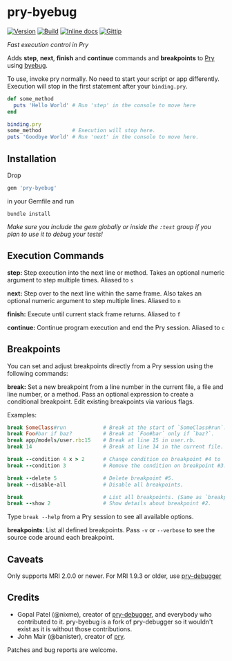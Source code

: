 # pry-byebug
[![Version][VersionBadge]][VersionURL]
[![Build][TravisBadge]][TravisURL]
[![Inline docs][InchCIBadge]](InchCIURL)
[![Gittip][GittipBadge]][GittipURL]

_Fast execution control in Pry_

Adds **step**, **next**, **finish** and **continue** commands and
**breakpoints** to [Pry][pry] using [byebug][byebug].

To use, invoke pry normally. No need to start your script or app differently.
Execution will stop in the first statement after your `binding.pry`.

```ruby
def some_method
  puts 'Hello World' # Run 'step' in the console to move here
end

binding.pry
some_method          # Execution will stop here.
puts 'Goodbye World' # Run 'next' in the console to move here.
```


## Installation

Drop

```ruby
gem 'pry-byebug'
```

in your Gemfile and run

    bundle install

_Make sure you include the gem globally or inside the `:test` group if you plan
to use it to debug your tests!_


## Execution Commands

**step:** Step execution into the next line or method. Takes an optional numeric
argument to step multiple times. Aliased to `s`

**next:** Step over to the next line within the same frame. Also takes an
optional numeric argument to step multiple lines. Aliased to `n`

**finish:** Execute until current stack frame returns. Aliased to `f`

**continue:** Continue program execution and end the Pry session. Aliased to `c`


## Breakpoints

You can set and adjust breakpoints directly from a Pry session using the
following commands:

**break:** Set a new breakpoint from a line number in the current file, a file
and line number, or a method. Pass an optional expression to create a
conditional breakpoint. Edit existing breakpoints via various flags.

Examples:

```ruby
break SomeClass#run            # Break at the start of `SomeClass#run`.
break Foo#bar if baz?          # Break at `Foo#bar` only if `baz?`.
break app/models/user.rb:15    # Break at line 15 in user.rb.
break 14                       # Break at line 14 in the current file.

break --condition 4 x > 2      # Change condition on breakpoint #4 to 'x > 2'.
break --condition 3            # Remove the condition on breakpoint #3.

break --delete 5               # Delete breakpoint #5.
break --disable-all            # Disable all breakpoints.

break                          # List all breakpoints. (Same as `breakpoints`)
break --show 2                 # Show details about breakpoint #2.
```

Type `break --help` from a Pry session to see all available options.

**breakpoints**: List all defined breakpoints. Pass `-v` or `--verbose` to see
the source code around each breakpoint.


## Caveats

Only supports MRI 2.0.0 or newer. For MRI 1.9.3 or older, use
[pry-debugger][pry-debugger]


## Credits

* Gopal Patel (@nixme), creator of [pry-debugger][pry-debugger], and everybody
who contributed to it. pry-byebug is a fork of pry-debugger so it wouldn't
exist as it is without those contributions.
* John Mair (@banister), creator of [pry][pry].

Patches and bug reports are welcome.

[pry]: http://pry.github.com
[byebug]: https://github.com/deivid-rodriguez/byebug
[pry-debugger]: https://github.com/nixme/pry-debugger
[pry-stack_explorer]: https://github.com/pry/pry-stack_explorer
[VersionBadge]: https://badge.fury.io/rb/pry-byebug.png
[VersionURL]: http://badge.fury.io/rb/pry-byebug
[TravisBadge]: https://secure.travis-ci.org/deivid-rodriguez/pry-byebug.png
[TravisURL]: http://travis-ci.org/deivid-rodriguez/pry-byebug
[InchCIBadge]: http://inch-ci.org/github/deivid-rodriguez/pry-byebug.svg?branch=master
[InchCIURL]: http://inch-ci.org/github/deivid-rodriguez/pry-byebug
[GittipBadge]: http://img.shields.io/gittip/deivid-rodriguez.svg
[GittipURL]: https://www.gittip.com/deivid-rodriguez

